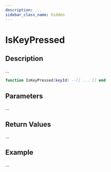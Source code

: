 ```yaml
---
description: ...
sidebar_class_name: hidden
---
```


# IsKeyPressed

## Description

...

```lua
function IsKeyPressed(keyId) --[[ ... ]] end
```

## Parameters

...

## Return Values

...

## Example

...

